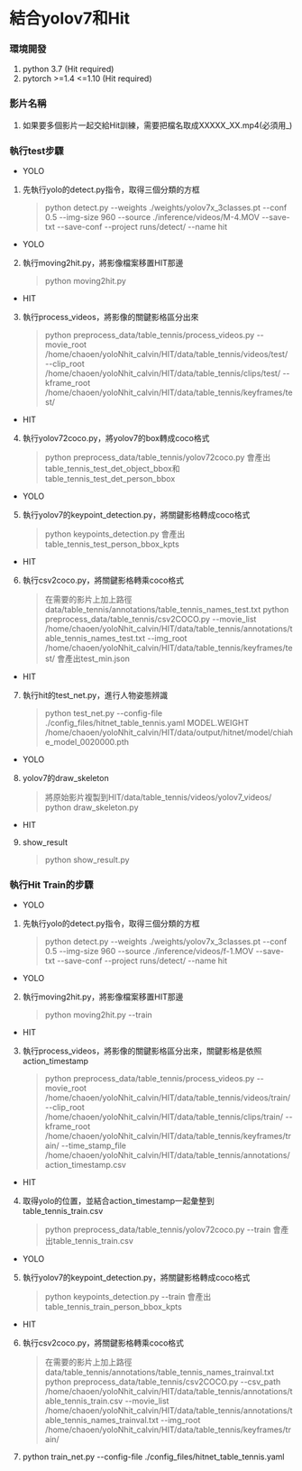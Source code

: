 # 結合yolov7和Hit

### 環境開發

1. python 3.7 (Hit required)
2. pytorch >=1.4 <=1.10 (Hit required)

### 影片名稱

1. 如果要多個影片一起交給Hit訓練，需要把檔名取成XXXXX_XX.mp4(必須用_)


### 執行test步驟
* YOLO
1. 先執行yolo的detect.py指令，取得三個分類的方框
   > python detect.py --weights ./weights/yolov7x_3classes.pt --conf 0.5 --img-size 960 --source ./inference/videos/M-4.MOV --save-txt --save-conf --project runs/detect/ --name hit

* YOLO
2. 執行moving2hit.py，將影像檔案移置HIT那邊
   > python moving2hit.py

* HIT
3. 執行process_videos，將影像的關鍵影格區分出來
   > python preprocess_data/table_tennis/process_videos.py --movie_root /home/chaoen/yoloNhit_calvin/HIT/data/table_tennis/videos/test/ --clip_root /home/chaoen/yoloNhit_calvin/HIT/data/table_tennis/clips/test/ --kframe_root /home/chaoen/yoloNhit_calvin/HIT/data/table_tennis/keyframes/test/

* HIT
4. 執行yolov72coco.py，將yolov7的box轉成coco格式
   > python preprocess_data/table_tennis/yolov72coco.py
   > 會產出table_tennis_test_det_object_bbox和table_tennis_test_det_person_bbox

* YOLO
5. 執行yolov7的keypoint_detection.py，將關鍵影格轉成coco格式
   > python keypoints_detection.py
   > 會產出table_tennis_test_person_bbox_kpts


* HIT
6. 執行csv2coco.py，將關鍵影格轉乘coco格式
   > 在需要的影片上加上路徑 data/table_tennis/annotations/table_tennis_names_test.txt
   > python preprocess_data/table_tennis/csv2COCO.py  --movie_list /home/chaoen/yoloNhit_calvin/HIT/data/table_tennis/annotations/table_tennis_names_test.txt --img_root /home/chaoen/yoloNhit_calvin/HIT/data/table_tennis/keyframes/test/
   > 會產出test_min.json

* HIT
7. 執行hit的test_net.py，進行人物姿態辨識
   > python test_net.py --config-file ./config_files/hitnet_table_tennis.yaml MODEL.WEIGHT /home/chaoen/yoloNhit_calvin/HIT/data/output/hitnet/model/chiahe_model_0020000.pth

* YOLO
8. yolov7的draw_skeleton
   > 將原始影片複製到HIT/data/table_tennis/videos/yolov7_videos/
   > python draw_skeleton.py

* HIT
9. show_result
   > python show_result.py

### 執行Hit Train的步驟
* YOLO
1. 先執行yolo的detect.py指令，取得三個分類的方框
   > python detect.py --weights ./weights/yolov7x_3classes.pt --conf 0.5 --img-size 960 --source ./inference/videos/f-1.MOV --save-txt --save-conf --project runs/detect/ --name hit

* YOLO
2. 執行moving2hit.py，將影像檔案移置HIT那邊
   > python moving2hit.py --train

* HIT
3. 執行process_videos，將影像的關鍵影格區分出來，關鍵影格是依照action_timestamp
   > python preprocess_data/table_tennis/process_videos.py --movie_root /home/chaoen/yoloNhit_calvin/HIT/data/table_tennis/videos/train/ --clip_root /home/chaoen/yoloNhit_calvin/HIT/data/table_tennis/clips/train/ --kframe_root /home/chaoen/yoloNhit_calvin/HIT/data/table_tennis/keyframes/train/ --time_stamp_file /home/chaoen/yoloNhit_calvin/HIT/data/table_tennis/annotations/action_timestamp.csv

* HIT
4. 取得yolo的位置，並結合action_timestamp一起彙整到table_tennis_train.csv
   > python preprocess_data/table_tennis/yolov72coco.py --train
   > 會產出table_tennis_train.csv

* YOLO
5. 執行yolov7的keypoint_detection.py，將關鍵影格轉成coco格式
   > python keypoints_detection.py --train
   > 會產出table_tennis_train_person_bbox_kpts


* HIT
6. 執行csv2coco.py，將關鍵影格轉乘coco格式
   > 在需要的影片上加上路徑 data/table_tennis/annotations/table_tennis_names_trainval.txt
   > python preprocess_data/table_tennis/csv2COCO.py --csv_path /home/chaoen/yoloNhit_calvin/HIT/data/table_tennis/annotations/table_tennis_train.csv --movie_list /home/chaoen/yoloNhit_calvin/HIT/data/table_tennis/annotations/table_tennis_names_trainval.txt --img_root /home/chaoen/yoloNhit_calvin/HIT/data/table_tennis/keyframes/train/

7. python train_net.py --config-file ./config_files/hitnet_table_tennis.yaml